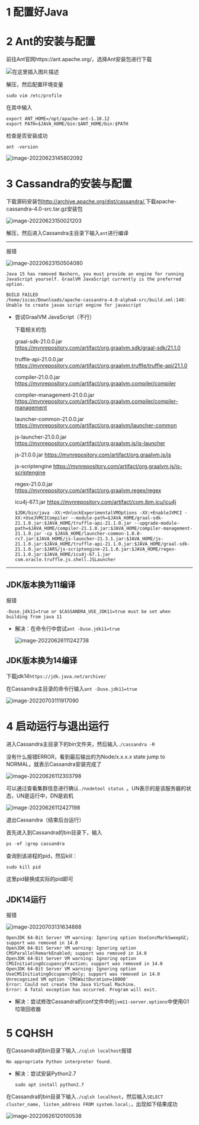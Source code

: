 # 1 配置好Java

# 2 Ant的安装与配置

前往Ant官网https://ant.apache.org/，选择Ant安装包进行下载

![在这里插入图片描述](https://raw.githubusercontent.com/liang636600/cloudImg/master/images/20191109154052953.png)

解压，然后配置环境变量

```
sudo vim /etc/profile  
```

在其中输入

```
export ANT_HOME=/opt/apache-ant-1.10.12
export PATH=$JAVA_HOME/bin:$ANT_HOME/bin:$PATH
```

检查是否安装成功

```
ant -version
```

![image-20220623145802092](https://raw.githubusercontent.com/liang636600/cloudImg/master/images/image-20220623145802092.png)

# 3 Cassandra的安装与配置

下载源码安装包<http://archive.apache.org/dist/cassandra/>,下载apache-cassandra-4.0-src.tar.gz安装包

![image-20220623150021203](https://raw.githubusercontent.com/liang636600/cloudImg/master/images/image-20220623150021203.png)

解压，然后进入Cassandra主目录下输入`ant`进行编译

---

报错

![image-20220623150504080](https://raw.githubusercontent.com/liang636600/cloudImg/master/images/image-20220623150504080.png)

```
Java 15 has removed Nashorn, you must provide an engine for running JavaScript yourself. GraalVM JavaScript currently is the preferred option.

BUILD FAILED
/home/iscas/Downloads/apache-cassandra-4.0-alpha4-src/build.xml:148: Unable to create javax script engine for javascript
```

* 尝试GraalVM JavaScript（不行）

  下载相关的包

  graal-sdk-21.0.0.jar https://mvnrepository.com/artifact/org.graalvm.sdk/graal-sdk/21.1.0

  truffle-api-21.0.0.jar  https://mvnrepository.com/artifact/org.graalvm.truffle/truffle-api/21.1.0

  compiler-21.0.0.jar https://mvnrepository.com/artifact/org.graalvm.compiler/compiler

  compiler-management-21.0.0.jar https://mvnrepository.com/artifact/org.graalvm.compiler/compiler-management

  launcher-common-21.0.0.jar  https://mvnrepository.com/artifact/org.graalvm/launcher-common 

  js-launcher-21.0.0.jar https://mvnrepository.com/artifact/org.graalvm.js/js-launcher

  js-21.0.0.jar https://mvnrepository.com/artifact/org.graalvm.js/js

  js-scriptengine https://mvnrepository.com/artifact/org.graalvm.js/js-scriptengine

  regex-21.0.0.jar  https://mvnrepository.com/artifact/org.graalvm.regex/regex

  icu4j-67.1.jar https://mvnrepository.com/artifact/com.ibm.icu/icu4j

  ```
  $JDK/bin/java -XX:+UnlockExperimentalVMOptions -XX:+EnableJVMCI -XX:+UseJVMCICompiler --module-path=$JAVA_HOME/graal-sdk-21.1.0.jar:$JAVA_HOME/truffle-api-21.1.0.jar --upgrade-module-path=$JAVA_HOME/compiler-21.1.0.jar:$JAVA_HOME/compiler-management-21.1.0.jar -cp $JAVA_HOME/launcher-common-1.0.0-rc7.jar:$JAVA_HOME/js-launcher-21.3.1.jar:$JAVA_HOME/js-21.1.0.jar:$JAVA_HOME/truffle-api-21.1.0.jar:$JAVA_HOME/graal-sdk-21.1.0.jar:$JARS/js-scriptengine-21.1.0.jar:$JAVA_HOME/regex-21.1.0.jar:$JAVA_HOME/icu4j-67.1.jar com.oracle.truffle.js.shell.JSLauncher
  ```

  

---

## JDK版本换为11编译

报错

```
-Duse.jdk11=true or $CASSANDRA_USE_JDK11=true must be set when building from java 11
```

* 解决：在命令行中尝试`ant -Duse.jdk11=true`

  ![image-20220626111242738](https://raw.githubusercontent.com/liang636600/cloudImg/master/images/image-20220626111242738.png)

## JDK版本换为14编译

下载jdk14`https://jdk.java.net/archive/`

在Cassandra主目录的命令行输入`ant -Duse.jdk11=true`

![image-20220703111917090](https://raw.githubusercontent.com/liang636600/cloudImg/master/images/image-20220703111917090.png)

# 4 启动运行与退出运行

进入Cassandra主目录下的bin文件夹，然后输入`./cassandra -R`

没有什么报错ERROR，看到最后输出的为Node/x.x.x.x state jump to NORMAL，就表示Cassandra安装完成了

![image-20220626112303798](https://raw.githubusercontent.com/liang636600/cloudImg/master/images/image-20220626112303798.png)

可以通过查看集群信息进行确认`./nodetool status `。UN表示的是该服务器的状态，UN是运行中，DN是宕机

![image-20220626112427198](https://raw.githubusercontent.com/liang636600/cloudImg/master/images/image-20220626112427198.png)

退出Cassandra（结束后台运行）

首先进入到Cassandra的bin目录下，输入

```java
ps -ef |grep cassandra
```

查询到该进程的pid，然后kill：

```java
sudo kill pid
```

这里pid替换成实际的pid即可

## JDK14运行

报错

![image-20220703131634888](https://raw.githubusercontent.com/liang636600/cloudImg/master/images/image-20220703131634888.png)

````
OpenJDK 64-Bit Server VM warning: Ignoring option UseConcMarkSweepGC; support was removed in 14.0
OpenJDK 64-Bit Server VM warning: Ignoring option CMSParallelRemarkEnabled; support was removed in 14.0
OpenJDK 64-Bit Server VM warning: Ignoring option CMSInitiatingOccupancyFraction; support was removed in 14.0
OpenJDK 64-Bit Server VM warning: Ignoring option UseCMSInitiatingOccupancyOnly; support was removed in 14.0
Unrecognized VM option 'CMSWaitDuration=10000'
Error: Could not create the Java Virtual Machine.
Error: A fatal exception has occurred. Program will exit.
````

* 解决：尝试修改Cassandra的conf文件中的`jvm11-server.options`中使用G1垃圾回收器

# 5 CQHSH

在Cassandra的bin目录下输入`./cqlsh localhost`报错

```
No appropriate Python interpreter found.
```

* 解决：尝试安装Python2.7

  ```
  sudo apt install python2.7
  ```

在Cassandra的bin目录下输入`./cqlsh localhost`，然后输入`SELECT cluster_name, listen_address FROM system.local;`，出现如下结果成功

![image-20220626120100538](https://raw.githubusercontent.com/liang636600/cloudImg/master/images/image-20220626120100538.png)

